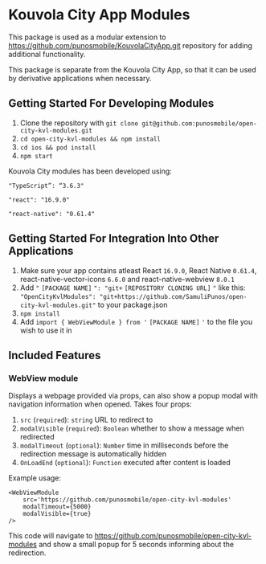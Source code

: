 # Kouvola City App Modules

This package is used as a modular extension to https://github.com/punosmobile/KouvolaCityApp.git repository for adding additional functionality.

This package is separate from the Kouvola City App, so that it can be used by derivative applications when necessary.

## Getting Started For Developing Modules

1. Clone the repository with `git clone git@github.com:punosmobile/open-city-kvl-modules.git`
2. `cd open-city-kvl-modules && npm install`
3. `cd ios && pod install`
4. `npm start`

Kouvola City modules has been developed using:

`"TypeScript”: “3.6.3"`

`"react": "16.9.0"`

`"react-native": "0.61.4"`


## Getting Started For Integration Into Other Applications

1. Make sure your app contains atleast React `16.9.0`, React Native `0.61.4`, react-native-vector-icons `6.6.0` and react-native-webview `8.0.1`
2. Add `"` `[PACKAGE NAME]` `": "git+` `[REPOSITORY CLONING URL]` `"` like this: `"OpenCityKvlModules": "git+https://github.com/SamuliPunos/open-city-kvl-modules.git"` to your package.json
3. `npm install`
4. Add `import { WebViewModule } from '` `[PACKAGE NAME]` `'` to the file you wish to use it in
 
## Included Features

### WebView module

Displays a webpage provided via props, can also show a popup modal with navigation information when opened.
Takes four props:

1. `src` (`required`): `string` URL to redirect to
2. `modalVisible` (`required`): `Boolean` whether to show a message when redirected
3. `modalTimeout` (`optional`): `Number` time in milliseconds before the redirection message is automatically hidden
4. `OnLoadEnd` (`optional`): `Function` executed after content is loaded

Example usage:

```
<WebViewModule
    src='https://github.com/punosmobile/open-city-kvl-modules'
    modalTimeout={5000}
    modalVisible={true}
/>
```

This code will navigate to https://github.com/punosmobile/open-city-kvl-modules and show a small popup for 5 seconds informing about the redirection.